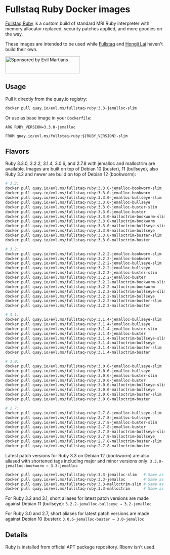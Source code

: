 Fullstaq Ruby Docker images
===========================

[Fullstaq Ruby] is a custom build of standard MRI Ruby interpreter with memory allocator replaced, security patches applied, and more goodies on the way.

These images are intended to be used while [Fullstaq] and [Hongli Lai] haven't build their own.

<a href="https://evilmartians.com/?utm_source=fullstaq-ruby-docker&utm_campaign=project_page">
<img src="https://evilmartians.com/badges/sponsored-by-evil-martians.svg" alt="Sponsored by Evil Martians" width="236" height="54">
</a>

## Usage
Pull it directly from the quay.io registry:

```sh
docker pull quay.io/evl.ms/fullstaq-ruby:3.3-jemalloc-slim
```

Or use as base image in your `Dockerfile`:

```docker
ARG RUBY_VERSION=3.3.0-jemalloc

FROM quay.io/evl.ms/fullstaq-ruby:${RUBY_VERSION}-slim
```

## Flavors

Ruby 3.3.0, 3.2.2, 3.1.4, 3.0.6, and 2.7.8 with jemalloc and malloctrim are available. Images are built on top of Debian 10 (buster), 11 (bullseye), also Ruby 3.2 and newer are build on top of Debian 12 (bookworm):

```sh
# 3.3:
docker pull quay.io/evl.ms/fullstaq-ruby:3.3.0-jemalloc-bookworm-slim
docker pull quay.io/evl.ms/fullstaq-ruby:3.3.0-jemalloc-bookworm
docker pull quay.io/evl.ms/fullstaq-ruby:3.3.0-jemalloc-bullseye-slim
docker pull quay.io/evl.ms/fullstaq-ruby:3.3.0-jemalloc-bullseye
docker pull quay.io/evl.ms/fullstaq-ruby:3.3.0-jemalloc-buster-slim
docker pull quay.io/evl.ms/fullstaq-ruby:3.3.0-jemalloc-buster
docker pull quay.io/evl.ms/fullstaq-ruby:3.3.0-malloctrim-bookworm-slim
docker pull quay.io/evl.ms/fullstaq-ruby:3.3.0-malloctrim-bookworm
docker pull quay.io/evl.ms/fullstaq-ruby:3.3.0-malloctrim-bullseye-slim
docker pull quay.io/evl.ms/fullstaq-ruby:3.3.0-malloctrim-bullseye
docker pull quay.io/evl.ms/fullstaq-ruby:3.3.0-malloctrim-buster-slim
docker pull quay.io/evl.ms/fullstaq-ruby:3.3.0-malloctrim-buster

# 3.2:
docker pull quay.io/evl.ms/fullstaq-ruby:3.2.2-jemalloc-bookworm-slim
docker pull quay.io/evl.ms/fullstaq-ruby:3.2.2-jemalloc-bookworm
docker pull quay.io/evl.ms/fullstaq-ruby:3.2.2-jemalloc-bullseye-slim
docker pull quay.io/evl.ms/fullstaq-ruby:3.2.2-jemalloc-bullseye
docker pull quay.io/evl.ms/fullstaq-ruby:3.2.2-jemalloc-buster-slim
docker pull quay.io/evl.ms/fullstaq-ruby:3.2.2-jemalloc-buster
docker pull quay.io/evl.ms/fullstaq-ruby:3.2.2-malloctrim-bookworm-slim
docker pull quay.io/evl.ms/fullstaq-ruby:3.2.2-malloctrim-bookworm
docker pull quay.io/evl.ms/fullstaq-ruby:3.2.2-malloctrim-bullseye-slim
docker pull quay.io/evl.ms/fullstaq-ruby:3.2.2-malloctrim-bullseye
docker pull quay.io/evl.ms/fullstaq-ruby:3.2.2-malloctrim-buster-slim
docker pull quay.io/evl.ms/fullstaq-ruby:3.2.2-malloctrim-buster

# 3.1:
docker pull quay.io/evl.ms/fullstaq-ruby:3.1.4-jemalloc-bullseye-slim
docker pull quay.io/evl.ms/fullstaq-ruby:3.1.4-jemalloc-bullseye
docker pull quay.io/evl.ms/fullstaq-ruby:3.1.4-jemalloc-buster-slim
docker pull quay.io/evl.ms/fullstaq-ruby:3.1.4-jemalloc-buster
docker pull quay.io/evl.ms/fullstaq-ruby:3.1.4-malloctrim-bullseye-slim
docker pull quay.io/evl.ms/fullstaq-ruby:3.1.4-malloctrim-bullseye
docker pull quay.io/evl.ms/fullstaq-ruby:3.1.4-malloctrim-buster-slim
docker pull quay.io/evl.ms/fullstaq-ruby:3.1.4-malloctrim-buster

# 3.0:
docker pull quay.io/evl.ms/fullstaq-ruby:3.0.6-jemalloc-bullseye-slim
docker pull quay.io/evl.ms/fullstaq-ruby:3.0.6-jemalloc-bullseye
docker pull quay.io/evl.ms/fullstaq-ruby:3.0.6-jemalloc-buster-slim
docker pull quay.io/evl.ms/fullstaq-ruby:3.0.6-jemalloc-buster
docker pull quay.io/evl.ms/fullstaq-ruby:3.0.6-malloctrim-bullseye-slim
docker pull quay.io/evl.ms/fullstaq-ruby:3.0.6-malloctrim-bullseye
docker pull quay.io/evl.ms/fullstaq-ruby:3.0.6-malloctrim-buster-slim
docker pull quay.io/evl.ms/fullstaq-ruby:3.0.6-malloctrim-buster

# 2.7:
docker pull quay.io/evl.ms/fullstaq-ruby:2.7.8-jemalloc-bullseye-slim
docker pull quay.io/evl.ms/fullstaq-ruby:2.7.8-jemalloc-bullseye
docker pull quay.io/evl.ms/fullstaq-ruby:2.7.8-jemalloc-buster-slim
docker pull quay.io/evl.ms/fullstaq-ruby:2.7.8-jemalloc-buster
docker pull quay.io/evl.ms/fullstaq-ruby:2.7.8-malloctrim-bullseye-slim
docker pull quay.io/evl.ms/fullstaq-ruby:2.7.8-malloctrim-bullseye
docker pull quay.io/evl.ms/fullstaq-ruby:2.7.8-malloctrim-buster-slim
docker pull quay.io/evl.ms/fullstaq-ruby:2.7.8-malloctrim-buster
```

Latest patch versions for Ruby 3.3 on Debian 12 (bookworm) are also aliased with shortened tags including major and minor versions only: `3.3.0-jemalloc-bookworm → 3.3-jemalloc`

```sh
docker pull quay.io/evl.ms/fullstaq-ruby:3.3-jemalloc-slim   # Same as quay.io/evl.ms/fullstaq-ruby:3.3.0-jemalloc-bookworm-slim
docker pull quay.io/evl.ms/fullstaq-ruby:3.3-jemalloc        # Same as quay.io/evl.ms/fullstaq-ruby:3.3.0-jemalloc-bookworm
docker pull quay.io/evl.ms/fullstaq-ruby:3.3-malloctrim-slim # Same as quay.io/evl.ms/fullstaq-ruby:3.3.0-malloctrim-bookworm-slim
docker pull quay.io/evl.ms/fullstaq-ruby:3.3-malloctrim      # Same as quay.io/evl.ms/fullstaq-ruby:3.3.0-malloctrim-bookworm
```

For Ruby 3.2 and 3.1, short aliases for latest patch versions are made against Debian 11 (bullseye): `3.2.2-jemalloc-bullseye → 3.2-jemalloc`

For Ruby 3.0 and 2.7, short aliases for latest patch versions are made against Debian 10 (buster): `3.0.6-jemalloc-buster → 3.0-jemalloc`


## Details

Ruby is installed from official APT package repository. Rbenv isn't used.


[Fullstaq Ruby]: https://fullstaqruby.org/ "Ruby, optimized for production"
[Hongli Lai]: https://www.joyfulbikeshedding.com/
[Fullstaq]: https://fullstaq.com/
